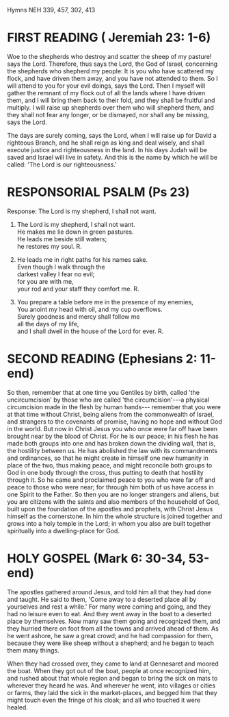 Hymns NEH 339, 457, 302, 413

# FIRST READING ( Jeremiah 23: 1-6)

Woe to the shepherds who destroy and scatter the sheep of my pasture!
says the Lord. Therefore, thus says the Lord, the God of Israel,
concerning the shepherds who shepherd my people: It is you who have
scattered my flock, and have driven them away, and you have not attended
to them. So I will attend to you for your evil doings, says
the Lord. Then I myself will gather the remnant of my flock out of all
the lands where I have driven them, and I will bring them back to their
fold, and they shall be fruitful and multiply. I will raise up shepherds
over them who will shepherd them, and they shall not fear any longer, or
be dismayed, nor shall any be missing, says the Lord.

The days are surely coming, says the Lord, when I will raise up for
David a righteous Branch, and he shall reign as king and deal wisely,
and shall execute justice and righteousness in the land. In his days
Judah will be saved and Israel will live in safety. And this is the name
by which he will be called: 'The Lord is our righteousness.'

# RESPONSORIAL PSALM (Ps 23)

Response: The Lord is my shepherd, I shall not want.

1. The Lord is my shepherd, I shall not want.\
He makes me lie down in green pastures.\
He leads me beside still waters;\
he restores my soul. R.

2. He leads me in right paths for his names sake.\
Even though I walk through the\
darkest valley I fear no evil;\
for you are with me,\
your rod and your staff they comfort me.  R.

3. You prepare a table before me in the presence of my enemies,\
You anoint my head with oil, and my cup overflows.\
Surely goodness and mercy shall follow me\
   all the days of my life,\
and I shall dwell in the house of the Lord for ever. R.

# SECOND READING (Ephesians 2: 11-end)

So then, remember that at one time you Gentiles by birth, called 'the
uncircumcision' by those who are called 'the circumcision'---a physical
circumcision made in the flesh by human hands--- remember that you were
at that time without Christ, being aliens from the commonwealth of
Israel, and strangers to the covenants of promise, having no hope and
without God in the world. But now in Christ Jesus you who once were far
off have been brought near by the blood of Christ. For he is our peace;
in his flesh he has made both groups into one and has broken down the
dividing wall, that is, the hostility between us. He has abolished the
law with its commandments and ordinances, so that he might create in
himself one new humanity in place of the two, thus making peace, and
might reconcile both groups to God in one body through the cross, thus
putting to death that hostility through it. So he came and proclaimed
peace to you who were far off and peace to those who were near; for
through him both of us have access in one Spirit to the Father. So then
you are no longer strangers and aliens, but you are citizens with the
saints and also members of the household of God, built upon the
foundation of the apostles and prophets, with Christ Jesus himself as
the cornerstone. In him the whole structure is joined together and grows
into a holy temple in the Lord; in whom you also are built together
spiritually into a dwelling-place for God.

# HOLY GOSPEL (Mark 6: 30-34, 53-end)

The apostles gathered around Jesus, and told him all that they had done
and taught. He said to them, 'Come away to a deserted place all by
yourselves and rest a while.' For many were coming and going, and they
had no leisure even to eat. And they went away in the boat to a deserted
place by themselves. Now many saw them going and recognized them, and
they hurried there on foot from all the towns and arrived ahead of
them. As he went ashore, he saw a great crowd; and he had compassion for
them, because they were like sheep without a shepherd; and he began to
teach them many things.

When they had crossed over, they came to land at Gennesaret and moored
the boat. When they got out of the boat, people at once recognized
him, and rushed about that whole region and began to bring the sick on
mats to wherever they heard he was. And wherever he went, into villages
or cities or farms, they laid the sick in the market-places, and begged
him that they might touch even the fringe of his cloak; and all who
touched it were healed.

